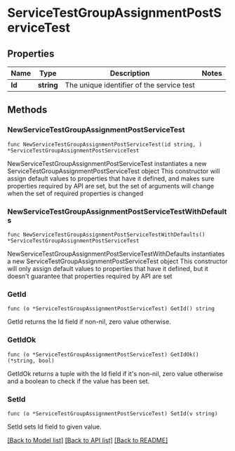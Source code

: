 # ServiceTestGroupAssignmentPostServiceTest

## Properties

Name | Type | Description | Notes
------------ | ------------- | ------------- | -------------
**Id** | **string** | The unique identifier of the service test | 

## Methods

### NewServiceTestGroupAssignmentPostServiceTest

`func NewServiceTestGroupAssignmentPostServiceTest(id string, ) *ServiceTestGroupAssignmentPostServiceTest`

NewServiceTestGroupAssignmentPostServiceTest instantiates a new ServiceTestGroupAssignmentPostServiceTest object
This constructor will assign default values to properties that have it defined,
and makes sure properties required by API are set, but the set of arguments
will change when the set of required properties is changed

### NewServiceTestGroupAssignmentPostServiceTestWithDefaults

`func NewServiceTestGroupAssignmentPostServiceTestWithDefaults() *ServiceTestGroupAssignmentPostServiceTest`

NewServiceTestGroupAssignmentPostServiceTestWithDefaults instantiates a new ServiceTestGroupAssignmentPostServiceTest object
This constructor will only assign default values to properties that have it defined,
but it doesn't guarantee that properties required by API are set

### GetId

`func (o *ServiceTestGroupAssignmentPostServiceTest) GetId() string`

GetId returns the Id field if non-nil, zero value otherwise.

### GetIdOk

`func (o *ServiceTestGroupAssignmentPostServiceTest) GetIdOk() (*string, bool)`

GetIdOk returns a tuple with the Id field if it's non-nil, zero value otherwise
and a boolean to check if the value has been set.

### SetId

`func (o *ServiceTestGroupAssignmentPostServiceTest) SetId(v string)`

SetId sets Id field to given value.



[[Back to Model list]](../README.md#documentation-for-models) [[Back to API list]](../README.md#documentation-for-api-endpoints) [[Back to README]](../README.md)


